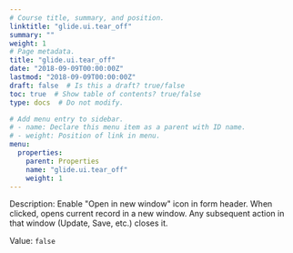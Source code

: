 ```yaml
---
# Course title, summary, and position.
linktitle: "glide.ui.tear_off"
summary: ""
weight: 1
# Page metadata.
title: "glide.ui.tear_off"
date: "2018-09-09T00:00:00Z"
lastmod: "2018-09-09T00:00:00Z"
draft: false  # Is this a draft? true/false
toc: true  # Show table of contents? true/false
type: docs  # Do not modify.

# Add menu entry to sidebar.
# - name: Declare this menu item as a parent with ID name.
# - weight: Position of link in menu.
menu:
  properties:
    parent: Properties
    name: "glide.ui.tear_off"
    weight: 1
---
```


Description: Enable "Open in new window" icon in form header. When clicked, opens current record in a new window. Any subsequent action in that window (Update, Save, etc.) closes it.


Value: `false`